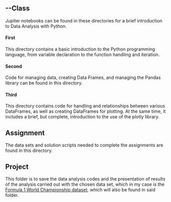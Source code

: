 ## --Class
Jupiter notebooks can be found in these directories for a brief introduction to Data Analysis with Python.
#### First
This directory contains a basic introduction to the Python programming language, from variable declaration to the function handling and iteration.
#### Second
Code for managing data, creating Data Frames, and managing the Pandas library can be found in this directory.
#### Third
This directory contains code for handling and relationships between various DataFrames, as well as creating DataFrames for plotting.
At the same time, it includes a brief, but complete, introduction to the use of the plotly library.
## Assignment
The data sets and solution scripts needed to complete the assignments are found in this directory.
## Project
This folder is to save the data analysis codes and the presentation of results of the analysis carried out with the chosen data set, which in my case is the [Formula 1 World Championship dataset](https://www.kaggle.com/datasets/rohanrao/formula-1-world-championship-1950-2020), which will also be found in said folder.
